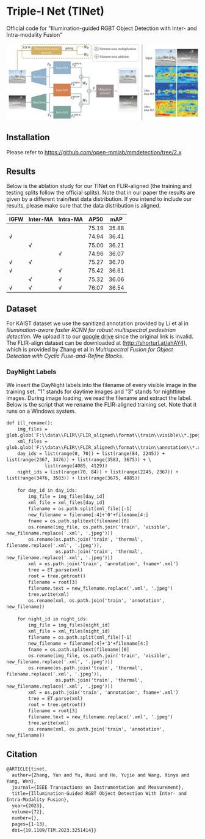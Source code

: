 # Triple-I Net (TINet)
Official code for "Illumination-guided RGBT Object Detection with Inter- and Intra-modality Fusion"

![The structure of TINet](2_new_overall.jpg)

## Installation
Please refer to <https://github.com/open-mmlab/mmdetection/tree/2.x>

## Results
Below is the ablation study for our TINet on FLIR-aligned (the training and testing splits follow the official splits). 
Note that in our paper the results are given by a different train/test data distribution. 
If you intend to include our results, please make sure that the data distribution is aligned.

|     IGFW    |     Inter-MA    |     Intra-MA    |     AP50     |     mAP      |
|-------------|-----------------|-----------------|--------------|--------------|
|             |                 |                 |     75.19    |     35.88    |
|     √       |                 |                 |     74.94    |     36.41    |
|             |     √           |                 |     75.00    |     36.21    |
|             |                 |     √           |     74.96    |     36.07    |
|     √       |     √           |                 |     75.27    |     36.70    |
|     √       |                 |     √           |     75.42    |     36.61    |
|             |     √           |     √           |     75.32    |     36.06    |
|     √       |     √           |     √           |     76.07    |     36.54    |

## Dataset
For KAIST dataset we use the sanitized annotation provided by Li et al in *Illumination-aware faster RCNN for robust multispectral pedestrian detection*. We upload it to our [google drive](https://drive.google.com/file/d/1De0_xBM74CdsZW8a7eUVrF4RUtl1Oxx6/view?usp=drive_link) since the original link is invalid. The FLIR-align dataset can be downloaded at (http://shorturl.at/ahAY4), which is provided by Zhang et al in *Multispectral Fusion for Object Detection with Cyclic Fuse-and-Refine Blocks*.

### DayNight Labels
We insert the DayNight labels into the filename of every visible image in the training set. "1" stands for daytime images and "3" stands for nighttime images. During image loading, we read the filename and extract the label. Below is the script that we rename the FLIR-aligned training set. Note that it runs on a Windows system.
```
def ill_rename():
    img_files = glob.glob('F:\\data\\FLIR\\FLIR_aligned\\format\\train\\visible\\*.jpeg')
    xml_files = glob.glob('F:\\data\\FLIR\\FLIR_aligned\\format\\train\\annotation\\*.xml')
    day_ids = list(range(0, 70)) + list(range(84, 2245)) + list(range(2367, 3476)) + list(range(3583, 3675)) + \
              list(range(4085, 4129))
    night_ids = list(range(70, 84)) + list(range(2245, 2367)) + list(range(3476, 3583)) + list(range(3675, 4085))

    for day_id in day_ids:
        img_file = img_files[day_id]
        xml_file = xml_files[day_id]
        filename = os.path.split(xml_file)[-1]
        new_filename = filename[:4]+'0'+filename[4:]
        fname = os.path.splitext(filename)[0]
        os.rename(img_file, os.path.join('train', 'visible', new_filename.replace('.xml', '.jpeg')))
        os.rename(os.path.join('train', 'thermal', filename.replace('.xml', '.jpeg')),
                  os.path.join('train', 'thermal', new_filename.replace('.xml', '.jpeg')))
        xml = os.path.join('train', 'annotation', fname+'.xml')
        tree = ET.parse(xml)
        root = tree.getroot()
        filename = root[3]
        filename.text = new_filename.replace('.xml', '.jpeg')
        tree.write(xml)
        os.rename(xml, os.path.join('train', 'annotation', new_filename))

    for night_id in night_ids:
        img_file = img_files[night_id]
        xml_file = xml_files[night_id]
        filename = os.path.split(xml_file)[-1]
        new_filename = filename[:4]+'3'+filename[4:]
        fname = os.path.splitext(filename)[0]
        os.rename(img_file, os.path.join('train', 'visible', new_filename.replace('.xml', '.jpeg')))
        os.rename(os.path.join('train', 'thermal', filename.replace('.xml', '.jpeg')),
                  os.path.join('train', 'thermal', new_filename.replace('.xml', '.jpeg')))
        xml = os.path.join('train', 'annotation', fname+'.xml')
        tree = ET.parse(xml)
        root = tree.getroot()
        filename = root[3]
        filename.text = new_filename.replace('.xml', '.jpeg')
        tree.write(xml)
        os.rename(xml, os.path.join('train', 'annotation', new_filename))
```

## Citation
````
@ARTICLE{tinet,
  author={Zhang, Yan and Yu, Huai and He, Yujie and Wang, Xinya and Yang, Wen},
  journal={IEEE Transactions on Instrumentation and Measurement}, 
  title={Illumination-Guided RGBT Object Detection With Inter- and Intra-Modality Fusion}, 
  year={2023},
  volume={72},
  number={},
  pages={1-13},
  doi={10.1109/TIM.2023.3251414}}
````

